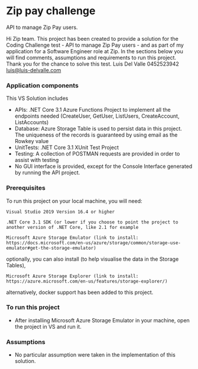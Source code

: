 # Zip pay challenge
API to manage Zip Pay users.

Hi Zip team. This project has been created to provide a solution for the Coding Challenge test - API to manage Zip Pay users - and as part of my application for a Software Engineer role at Zip. In the sections below you will find comments, assumptions and requirements to run this project. Thank you for the chance to solve this test.
Luis Del Valle
0452523942
luis@luis-delvalle.com

### Application components

This VS Solution includes
* APIs: .NET Core 3.1 Azure Functions Project to implement all the endpoints needed (CreateUser, GetUser, ListUsers, CreateAccount, ListAccounts)
* Database: Azure Storage Table is used to persist data in this project. The uniqueness of the records is guaranteed by using email as the Rowkey value 
* UnitTests: .NET Core 3.1 XUnit Test Project
* Testing: A collection of POSTMAN requests are provided in order to assist with testing 
* No GUI interface is provided, except for the Console Interface generated by running the API project.


### Prerequisites

To run this project on your local machine, you will need:

```
Visual Studio 2019 Version 16.4 or higher
```
```
.NET Core 3.1 SDK (or lower if you choose to point the project to another version of .NET Core, like 2.1 for example
```
```
Microsoft Azure Storage Emulator (link to install: https://docs.microsoft.com/en-us/azure/storage/common/storage-use-emulator#get-the-storage-emulator)
```

optionally, you can also install (to help visualise the data in the Storage Tables),

```
Microsoft Azure Storage Explorer (link to install: https://azure.microsoft.com/en-us/features/storage-explorer/)
```

alternatively, docker support has been added to this project.


### To run this project

* After installing Microsoft Azure Storage Emulator in your machine, open the project in VS and run it.

### Assumptions

* No particular assumption were taken in the implementation of this solution.
